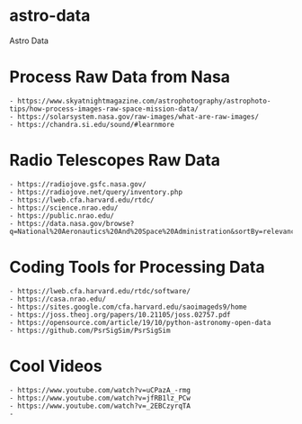 # astro-data
Astro Data

# Process Raw Data from Nasa 
	- https://www.skyatnightmagazine.com/astrophotography/astrophoto-tips/how-process-images-raw-space-mission-data/
 	- https://solarsystem.nasa.gov/raw-images/what-are-raw-images/
	- https://chandra.si.edu/sound/#learnmore

# Radio Telescopes Raw Data
	- https://radiojove.gsfc.nasa.gov/
	- https://radiojove.net/query/inventory.php
	- https://lweb.cfa.harvard.edu/rtdc/
	- https://science.nrao.edu/
	- https://public.nrao.edu/
	- https://data.nasa.gov/browse?q=National%20Aeronautics%20And%20Space%20Administration&sortBy=relevance

# Coding Tools for Processing Data 
	- https://lweb.cfa.harvard.edu/rtdc/software/
	- https://casa.nrao.edu/
	- https://sites.google.com/cfa.harvard.edu/saoimageds9/home
	- https://joss.theoj.org/papers/10.21105/joss.02757.pdf
	- https://opensource.com/article/19/10/python-astronomy-open-data
	- https://github.com/PsrSigSim/PsrSigSim

# Cool Videos 
	- https://www.youtube.com/watch?v=uCPazA_-rmg
	- https://www.youtube.com/watch?v=jfRB1lz_PCw
	- https://www.youtube.com/watch?v=_2EBCzyrqTA
	- 

